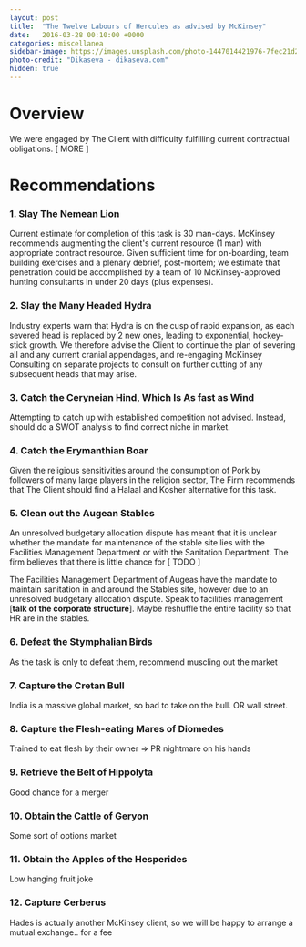 ```yaml
---
layout: post
title:  "The Twelve Labours of Hercules as advised by McKinsey"
date:   2016-03-28 00:10:00 +0000
categories: miscellanea
sidebar-image: https://images.unsplash.com/photo-1447014421976-7fec21d26d86?ixlib=rb-0.3.5&q=80&fm=jpg&crop=entropy&w=1080&fit=max&s=38b45c65f964200396720958a5f656f0
photo-credit: "Dikaseva - dikaseva.com"
hidden: true
---
```


# Overview

We were engaged by The Client with difficulty fulfilling current contractual obligations. [ MORE ]

# Recommendations

### 1. Slay The Nemean Lion
Current estimate for completion of this task is 30 man-days. McKinsey recommends augmenting the client's current resource (1 man) with appropriate contract resource. Given sufficient time for on-boarding, team building exercises and a plenary debrief, post-mortem; we estimate that penetration could be accomplished by a team of 10 McKinsey-approved hunting consultants in under 20 days (plus expenses).


### 2. Slay the Many Headed Hydra
Industry experts warn that Hydra is on the cusp of rapid expansion, as each severed head is replaced by 2 new ones, leading to exponential, hockey-stick growth. We therefore advise the Client to continue the plan of severing all and any current cranial appendages, and re-engaging McKinsey Consulting on separate projects to consult on further cutting of any subsequent heads that may arise.

### 3. Catch the Ceryneian Hind, Which Is As fast as Wind
Attempting to catch up with established competition not advised. Instead, should do a SWOT analysis to find correct niche in market.

### 4. Catch the Erymanthian Boar
Given the religious sensitivities around the consumption of Pork by followers of many large players in the religion sector, The Firm recommends that The Client should find a Halaal and Kosher alternative for this task.

### 5. Clean out the Augean Stables
An unresolved budgetary allocation dispute has meant that it is unclear whether the mandate for maintenance of the stable site lies with the Facilities Management Department or with the Sanitation Department. The firm believes that there is little chance for [ TODO ]

The Facilities Management Department of Augeas have the mandate to maintain sanitation in and around the Stables site, however due to an unresolved budgetary allocation dispute. Speak to facilities management [**talk of the corporate structure**]. Maybe reshuffle the entire facility so that HR are in the stables.

### 6. Defeat the Stymphalian Birds
As the task is only to defeat them, recommend muscling out the market

### 7. Capture the Cretan Bull
India is a massive global market, so bad to take on the bull.
OR wall street.

### 8. Capture the Flesh-eating Mares of Diomedes
Trained to eat flesh by their owner => PR nightmare on his hands

### 9. Retrieve the Belt of Hippolyta
Good chance for a merger

### 10. Obtain the Cattle of Geryon
Some sort of options market

### 11. Obtain the Apples of the Hesperides
Low hanging fruit joke

### 12. Capture Cerberus
Hades is actually another McKinsey client, so we will be happy to arrange a mutual exchange.. for a fee
